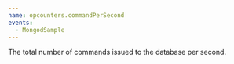 ```yaml
---
name: opcounters.commandPerSecond
events:
  - MongodSample
---
```


The total number of commands issued to the database per second.